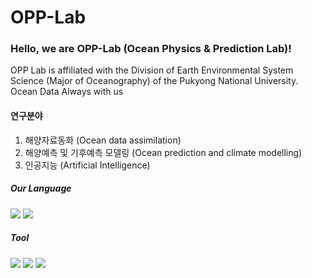 # OPP-Lab

### Hello, we are OPP-Lab (Ocean Physics & Prediction Lab)!

OPP Lab is affiliated with the Division of Earth Environmental System Science (Major of Oceanography) of the Pukyong National University.
Ocean Data Always with us



#### 연구분야 

1. 해양자료동화 (Ocean data assimilation)
2. 해양예측 및 기후예측 모델링 (Ocean prediction and climate modelling)
3. 인공지능 (Artificial Intelligence)












##### Our Language
<img src="https://img.shields.io/badge/Python-FFCA28?style=flat-square&logo=Python&logoColor=white"/>  <img src="https://img.shields.io/badge/Fortran-3DDC84?style=flat-square&logo=Fortran&logoColor=black"/>


##### Tool
<img src="https://img.shields.io/badge/Anaconda-brightbreen?style=flat-square&logo=Anaconda&logoColor=white"/> <img src="https://img.shields.io/badge/Ubuntu-orange?style=flat-square&logo=Ubuntu&logoColor=white"/> <img src="https://img.shields.io/badge/VisualStudioCode-blueviolet?style=flat-square&logo=VisualStudioCode&logoColor=white"/>



